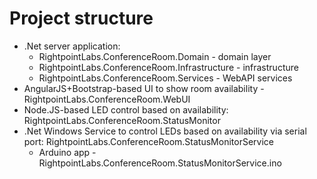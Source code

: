 # Project structure

- .Net server application:
  - RightpointLabs.ConferenceRoom.Domain - domain layer
  - RightpointLabs.ConferenceRoom.Infrastructure - infrastructure
  - RightpointLabs.ConferenceRoom.Services - WebAPI services
- AngularJS+Bootstrap-based UI to show room availability - RightpointLabs.ConferenceRoom.WebUI
- Node.JS-based LED control based on availability: RightpointLabs.ConferenceRoom.StatusMonitor
- .Net Windows Service to control LEDs based on availability via serial port: RightpointLabs.ConferenceRoom.StatusMonitorService
  - Arduino app - RightpointLabs.ConferenceRoom.StatusMonitorService.ino
